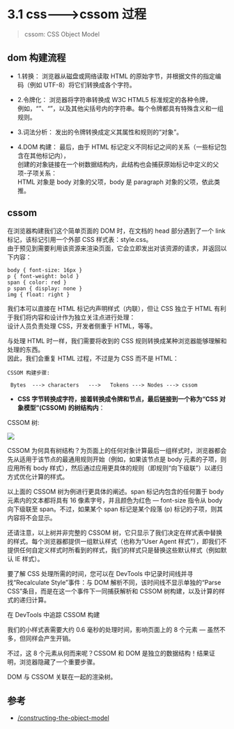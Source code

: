 # 3.1 css--->cssom 过程

>cssom: CSS Object Model


## dom 构建流程

- 1.转换： 浏览器从磁盘或网络读取 HTML 的原始字节，并根据文件的指定编码（例如 UTF-8）将它们转换成各个字符。

- 2.令牌化： 浏览器将字符串转换成 W3C HTML5 标准规定的各种令牌，  
  例如，“<html>”、“<body>”，以及其他尖括号内的字符串。每个令牌都具有特殊含义和一组规则。
- 3.词法分析： 发出的令牌转换成定义其属性和规则的“对象”。
- 4.DOM 构建： 最后，由于 HTML 标记定义不同标记之间的关系（一些标记包含在其他标记内），  
  创建的对象链接在一个树数据结构内，此结构也会捕获原始标记中定义的父项-子项关系：  
  HTML 对象是 body 对象的父项，body 是 paragraph 对象的父项，依此类推。


## cssom 

在浏览器构建我们这个简单页面的 DOM 时，在文档的 head 部分遇到了一个 link 标记，该标记引用一个外部 CSS 样式表：style.css。  
由于预见到需要利用该资源来渲染页面，它会立即发出对该资源的请求，并返回以下内容：

```
body { font-size: 16px }
p { font-weight: bold }
span { color: red }
p span { display: none }
img { float: right }

```

我们本可以直接在 HTML 标记内声明样式（内联），但让 CSS 独立于 HTML 有利于我们将内容和设计作为独立关注点进行处理：  
设计人员负责处理 CSS，开发者侧重于 HTML，等等。

与处理 HTML 时一样，我们需要将收到的 CSS 规则转换成某种浏览器能够理解和处理的东西。  
因此，我们会重复 HTML 过程，不过是为 CSS 而不是 HTML：

```
CSSOM 构建步骤:

 Bytes  ---> characters   --->   Tokens ---> Nodes ---> cssom
```

- **CSS 字节转换成字符，接着转换成令牌和节点，最后链接到一个称为“CSS 对象模型”(CSSOM) 的树结构内**：

CSSOM 树:

![](https://developers.google.com/web/fundamentals/performance/critical-rendering-path/images/cssom-tree.png?hl=zh-cn)

CSSOM 为何具有树结构？为页面上的任何对象计算最后一组样式时，浏览器都会先从适用于该节点的最通用规则开始（例如，如果该节点是 body 元素的子项，则应用所有 body 样式），然后通过应用更具体的规则（即规则“向下级联”）以递归方式优化计算的样式。

以上面的 CSSOM 树为例进行更具体的阐述。span 标记内包含的任何置于 body 元素内的文本都将具有 16 像素字号，并且颜色为红色 — font-size 指令从 body 向下级联至 span。不过，如果某个 span 标记是某个段落 (p) 标记的子项，则其内容将不会显示。

还请注意，以上树并非完整的 CSSOM 树，它只显示了我们决定在样式表中替换的样式。每个浏览器都提供一组默认样式（也称为“User Agent 样式”），即我们不提供任何自定义样式时所看到的样式，我们的样式只是替换这些默认样式（例如默认 IE 样式）。

要了解 CSS 处理所需的时间，您可以在 DevTools 中记录时间线并寻找“Recalculate Style”事件：与 DOM 解析不同，该时间线不显示单独的“Parse CSS”条目，而是在这一个事件下一同捕获解析和 CSSOM 树构建，以及计算的样式的递归计算。

在 DevTools 中追踪 CSSOM 构建

我们的小样式表需要大约 0.6 毫秒的处理时间，影响页面上的 8 个元素 — 虽然不多，但同样会产生开销。

不过，这 8 个元素从何而来呢？CSSOM 和 DOM 是独立的数据结构！结果证明，浏览器隐藏了一个重要步骤。


 DOM 与 CSSOM 关联在一起的渲染树。

## 参考
- [/constructing-the-object-model](https://developers.google.com/web/fundamentals/performance/critical-rendering-path/constructing-the-object-model?hl=zh-cn)
